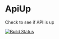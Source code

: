 ApiUp
=====

Check to see if API is up

[![Build Status](https://travis-ci.org/petflow/ApiUp.png?branch=master)](https://travis-ci.org/petflow/ApiUp)
